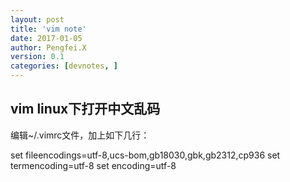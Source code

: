 ```yaml
---
layout: post
title: 'vim note'
date: 2017-01-05
author: Pengfei.X
version: 0.1
categories: [devnotes, ]
---
```



## vim linux下打开中文乱码

编辑~/.vimrc文件，加上如下几行：

   set fileencodings=utf-8,ucs-bom,gb18030,gbk,gb2312,cp936
   set termencoding=utf-8
   set encoding=utf-8